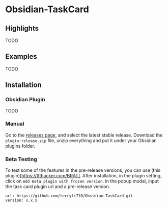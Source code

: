 # Obsidian-TaskCard


## Highlights
TODO
## Examples
TODO
## Installation

### Obsidian Plugin
TODO

### Manual
Go to the [releases page](https://github.com/terryli710/Obsidian-TaskCard/releases), and select the latest stable release. Download the `plugin-release.zip` file, unzip everything and put it under your Obsidian plugins folder. 


### Beta Testing
To test some of the features in the pre-release versions, you can use (this plugin)[https://tfthacker.com/BRAT]. After installation, in the plugin setting, click on `Add Beta plugin with frozen version`. in the popup modal, input the task card plugin url and a pre-release version.
```
url: https://github.com/terryli710/Obsidian-TaskCard.git
version: x.x.x
```
